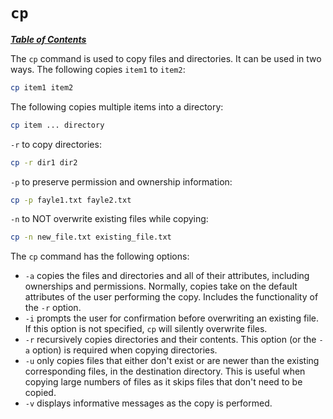 # `cp`

[***Table of Contents***](/README.md)

The `cp` command is used to copy files and directories. It can be used in two
ways. The following copies `item1` to `item2`:

```bash
cp item1 item2
```

The following copies multiple items into a directory:

```bash
cp item ... directory
```

`-r` to copy directories:

```bash
cp -r dir1 dir2
```

`-p` to preserve permission and ownership information:

```bash
cp -p fayle1.txt fayle2.txt
```

`-n` to NOT overwrite existing files while copying:

```bash
cp -n new_file.txt existing_file.txt
```

The `cp` command has the following options:

- `-a` copies the files and directories and all of their attributes, including
  ownerships and permissions. Normally, copies take on the default attributes
  of the user performing the copy. Includes the functionality of the `-r`
  option.
- `-i`  prompts the user for confirmation before overwriting an existing file.
  If this option is not specified, `cp` will silently overwrite files. 
- `-r` recursively copies directories and their contents. This option (or the
  `-a` option) is required when copying directories.
- `-u` only copies files that either don't exist or are newer than the existing
  corresponding files, in the destination directory. This is useful when
  copying large numbers of files as it skips files that don't need to be
  copied.
- `-v` displays informative messages as the copy is performed.
